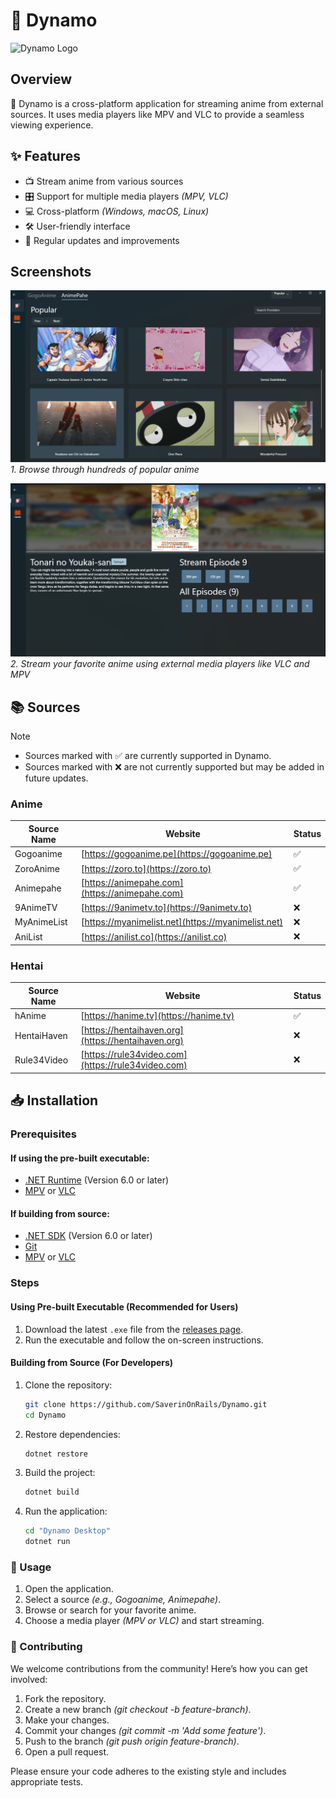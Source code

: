 # 🎥 Dynamo

![Dynamo Logo](./Dynamo%20Desktop/Assets/Images/Dynamo.png)

## Overview

🚀 Dynamo is a cross-platform application for streaming anime from external sources. It uses media players like MPV and VLC to provide a seamless viewing experience.

## ✨ Features

- 📺 Stream anime from various sources  
- 🎛️ Support for multiple media players *(MPV, VLC)*  
- 💻 Cross-platform *(Windows, macOS, Linux)*  
- 🛠️ User-friendly interface  
- 🔄 Regular updates and improvements  

## Screenshots

![Dynamo Screenshot](./Dynamo%20Desktop/Assets/Images/Screenshots/Screenshot%20(2).png)  
*1. Browse through hundreds of popular anime*  

![Dynamo Screenshot](./Dynamo%20Desktop/Assets/Images/Screenshots/Screenshot%20(3).png)  
*2. Stream your favorite anime using external media players like VLC and MPV*  

## 📚 Sources

> [!NOTE]
> - Sources marked with ✅ are currently supported in Dynamo.
> - Sources marked with ❌ are not currently supported but may be added in future updates.

### Anime

| Source Name | Website | Status |
|-------------|---------|---------|
| Gogoanime | [https://gogoanime.pe](https://gogoanime.pe) | ✅ |
| ZoroAnime | [https://zoro.to](https://zoro.to) | ✅ |
| Animepahe | [https://animepahe.com](https://animepahe.com) | ✅ |
| 9AnimeTV | [https://9animetv.to](https://9animetv.to) | ❌ |
| MyAnimeList | [https://myanimelist.net](https://myanimelist.net) | ❌ |
| AniList | [https://anilist.co](https://anilist.co) | ❌ |


### Hentai


| Source Name | Website | Status |
|-------------|---------|---------|
| hAnime | [https://hanime.tv](https://hanime.tv) | ✅ |
| HentaiHaven | [https://hentaihaven.org](https://hentaihaven.org) | ❌ |
| Rule34Video | [https://rule34video.com](https://rule34video.com) | ❌ |


## 📥 Installation

### Prerequisites

#### If using the pre-built executable:

- [.NET Runtime](https://dotnet.microsoft.com/download) (Version 6.0 or later)
- [MPV](https://mpv.io/installation/) or [VLC](https://www.videolan.org/vlc/)

#### If building from source:

- [.NET SDK](https://dotnet.microsoft.com/download) (Version 6.0 or later)
- [Git](https://git-scm.com/)
- [MPV](https://mpv.io/installation/) or [VLC](https://www.videolan.org/vlc/)  

### Steps

#### Using Pre-built Executable (Recommended for Users)

1. Download the latest `.exe` file from the [releases page](https://github.com/SaverinOnRails/Dynamo/releases).  
2. Run the executable and follow the on-screen instructions.  

#### Building from Source (For Developers)

1. Clone the repository:  
   ```sh
   git clone https://github.com/SaverinOnRails/Dynamo.git
   cd Dynamo
   ```

2. Restore dependencies:  
   ```sh
   dotnet restore
   ```
   
3. Build the project:  
   ```sh
   dotnet build
   ```

4. Run the application:  
   ```sh
   cd "Dynamo Desktop"
   dotnet run
   ```

### 📖 Usage

1. Open the application.  
2. Select a source *(e.g., Gogoanime, Animepahe)*.  
3. Browse or search for your favorite anime.  
4. Choose a media player *(MPV or VLC)* and start streaming.

### 🤝 Contributing

We welcome contributions from the community! Here’s how you can get involved:

1. Fork the repository.
2. Create a new branch *(git checkout -b feature-branch)*.
3. Make your changes.
4. Commit your changes *(git commit -m 'Add some feature')*.
5. Push to the branch *(git push origin feature-branch)*.
6. Open a pull request.

Please ensure your code adheres to the existing style and includes appropriate tests.